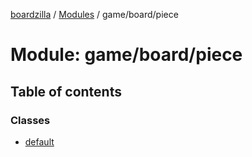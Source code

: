 [boardzilla](../index.md) / [Modules](../modules.md) / game/board/piece

# Module: game/board/piece

## Table of contents

### Classes

- [default](../classes/game_board_piece.default.md)
